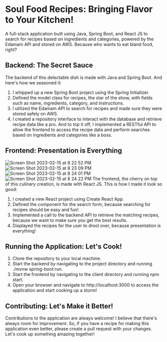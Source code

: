 # Soul Food Recipes: Bringing Flavor to Your Kitchen!

A full-stack application built using Java, Spring Boot, and React JS to search for recipes based on ingredients and categories, powered by the Edamam API and stored on AWS. Because who wants to eat bland food, right?

## Backend: The Secret Sauce
The backend of this delectable dish is made with Java and Spring Boot. And here's how we seasoned it:
1. I whipped up a new Spring Boot project using the Spring Initializer.
2. Defined the model class for recipes, the star of the show, with fields such as name, ingredients, category, and instructions.
3. I utilized the Edamam API to search for recipes and made sure they were stored safely on AWS.
4. I created a repository interface to interact with the database and retrieve recipe data like a pro.
And to top it off, I implemented a RESTful API to allow the frontend to access the recipe data and perform searches based on ingredients and categories like a boss.

## Frontend: Presentation is Everything
![Screen Shot 2023-02-15 at 8 22 52 PM](https://user-images.githubusercontent.com/50117853/219252834-c37735e1-bf49-4535-9ecc-b30849a4293f.png)
![Screen Shot 2023-02-15 at 8 23 09 PM](https://user-images.githubusercontent.com/50117853/219252839-71c55377-ed2d-416a-be03-15bd06e069f5.png)
![Screen Shot 2023-02-15 at 8 24 01 PM](https://user-images.githubusercontent.com/50117853/219252845-5ba97d4b-48cc-42ca-af67-1392ec80597b.png)
![Screen Shot 2023-02-15 at 8 24 22 PM](https://user-images.githubusercontent.com/50117853/219252847-75c1281e-07b7-4884-81ad-3330697a3018.png)
The frontend, the cherry on top of this culinary creation, is made with React JS. This is how I made it look so good:
1. I created a new React project using Create React App.
2. Defined the component for the search form, because searching for recipes should be easy and fun!
3. Implemented a call to the backend API to retrieve the matching recipes, because we want to make sure you get the best results.
4. Displayed the recipes for the user to drool over, because presentation is everything!


## Running the Application: Let's Cook!
1. Clone the repository to your local machine.
2. Start the backend by navigating to the project directory and running ./mvnw spring-boot:run.
3. Start the frontend by navigating to the client directory and running npm start.
4. Open your browser and navigate to http://localhost:3000 to access the application and start cooking up a storm!

## Contributing: Let's Make it Better!
 Contributions to the application are always welcome! I believe that there's always room for improvement. So, if you have a recipe for making this application even better, please create a pull request with your changes. Let's cook up something amazing together!
